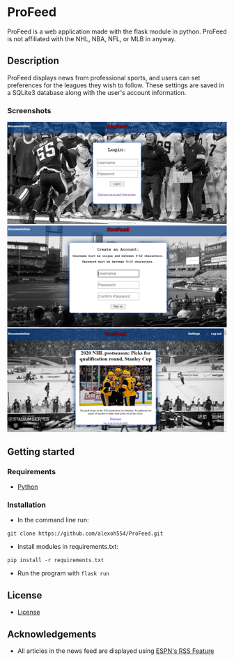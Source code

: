 # ProFeed
ProFeed is a web application made with the flask module in python. ProFeed is not affiliated with the NHL, NBA, NFL, or MLB in anyway.

## Description
ProFeed displays news from professional sports, and users can set preferences for the leagues they wish to follow. These settings are saved in a SQLite3 database along with the user's account information.

### Screenshots
![Screenshot](/screenshots/login.png?raw=true)
![Screenshot](/screenshots/signup.png?raw=true)
![Screenshot](/screenshots/feed.png?raw=true)

## Getting started
### Requirements
* [Python](https://www.python.org/)

### Installation
* In the command line run:
```
git clone https://github.com/alexoh554/ProFeed.git
```

* Install modules in requirements.txt:
```
pip install -r requirements.txt
```

* Run the program with `flask run`

## License
* [License](LICENSE.md)

## Acknowledgements
* All articles in the news feed are displayed using [ESPN's RSS Feature](https://www.espn.com/espn/news/story?page=rssinfo)
